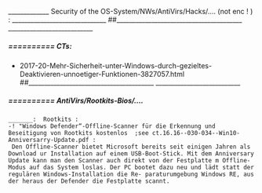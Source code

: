 _____________ Security of the OS-System/NWs/AntiVirs/Hacks/.... (not enc ! ) : ______________________________
##________________________________________  ___________________________


#####  ==========  CTs:
- 2017-20-Mehr-Sicherheit-unter-Windows-durch-gezieltes-Deaktivieren-unnoetiger-Funktionen-3827057.html
##________________________________________  ___________________________


#####  ==========  AntiVirs/Rootkits-Bios/....

	_______:  Rootkits :
	-! "Windows Defender“-Offline-Scanner für die Erkennung und Beseitigung von Rootkits kostenlos  ;see ct.16.16--030-034--Win10-Anniversarry-Update.pdf :
	 Den Offline-Scanner bietet Microsoft bereits seit einigen Jahren als Download ur Installation auf einem USB-Boot-Stick. Mit dem Anniversary Update kann man den Scanner auch direkt von der Festplatte m Offline-Modus auf das System loslas. Der PC bootet dazu neu und lädt statt der regulären Windows-Installation die Re- paraturumgebung Windows RE, aus der heraus der Defender die Festplatte scannt.
